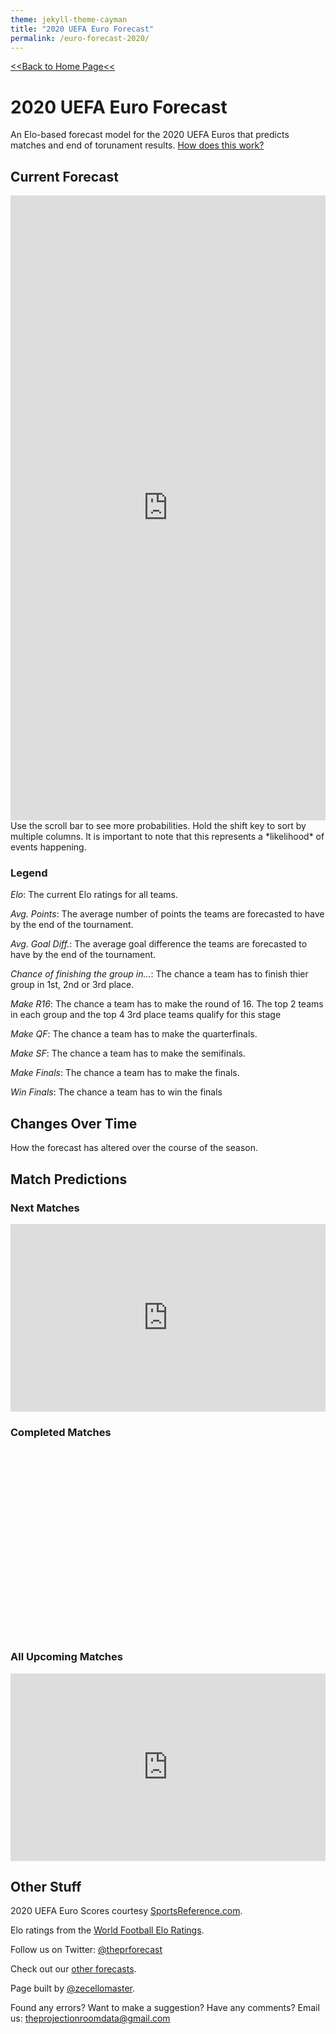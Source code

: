 ```yaml
---
theme: jekyll-theme-cayman
title: "2020 UEFA Euro Forecast"
permalink: /euro-forecast-2020/
---
```

<meta name="twitter:card" content="summary">
<meta property="og:image" content="https://raw.githubusercontent.com/zecellomaster/the-projection-room/master/websitefavicon3.png">

[<<Back to Home Page<<](https://zecellomaster.github.io/the-projection-room/)

# 2020 UEFA Euro Forecast
An Elo-based forecast model for the 2020 UEFA Euros that predicts matches and end of torunament results. [How does this work?]()

## Current Forecast
<iframe id="igraph" align="left" scrolling="yes" style="border:none;" seamless="seamless" src="https://zecellomaster.github.io/tprdatarepo/2020%20Euros/EuroTable.html" height="1000" width="100%"></iframe>
Use the scroll bar to see more probabilities. Hold the shift key to sort by multiple columns.
It is important to note that this represents a *likelihood* of events happening.

### Legend
*Elo*: The current Elo ratings for all teams.

*Avg. Points*: The average number of points the teams are forecasted to have by the end of the tournament.

*Avg. Goal Diff.*: The average goal difference the teams are forecasted to have by the end of the tournament.

*Chance of finishing the group in...*: The chance a team has to finish thier group in 1st, 2nd or 3rd place.

*Make R16*: The chance a team has to make the round of 16. The top 2 teams in each group and the top 4 3rd place teams qualify for this stage

*Make QF*: The chance a team has to make the quarterfinals.

*Make SF*: The chance a team has to make the semifinals.

*Make Finals*: The chance a team has to make the finals.

*Win Finals*: The chance a team has to win the finals

## Changes Over Time
How the forecast has altered over the course of the season.

## Match Predictions
### Next Matches
<iframe id="igraph" align="center" scrolling="yes" style="border:none;" seamless="seamless" src="https://zecellomaster.github.io/tprdatarepo/2020%20Euros/NextGames.html" height="300" width="100%"></iframe>

### Completed Matches
<iframe id="igraph" align="center" scrolling="yes" style="border:none;" seamless="seamless" src="" height="300" width="100%"></iframe>

### All Upcoming Matches
<iframe id="igraph" align="center" scrolling="yes" style="border:none;" seamless="seamless" src="https://zecellomaster.github.io/tprdatarepo/2020%20Euros/UpcomingGames.html" height="300" width="100%"></iframe>

## Other Stuff
2020 UEFA Euro Scores courtesy [SportsReference.com](https://fbref.com/en/comps/22/schedule/Major-League-Soccer-Scores-and-Fixtures).

Elo ratings from the [World Football Elo Ratings](https://www.eloratings.net/).

Follow us on Twitter: [@theprforecast](https://twitter.com/theprforecast)

Check out our [other forecasts](https://zecellomaster.github.io/the-projection-room).

Page built by [@zecellomaster](https://twitter.com/zecellomaster).

Found any errors? Want to make a suggestion? Have any comments? Email us: [theprojectionroomdata@gmail.com](mailto:theprojectionroomdata@gmail.com)
